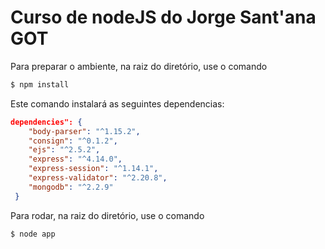 # Curso de nodeJS do Jorge Sant'ana GOT

Para preparar o ambiente, na raiz do diretório, use o comando 
```bash
$ npm install
```

Este comando instalará as seguintes dependencias:

```json
dependencies": {
    "body-parser": "^1.15.2",
    "consign": "^0.1.2",
    "ejs": "^2.5.2",
    "express": "^4.14.0",
    "express-session": "^1.14.1",
    "express-validator": "^2.20.8",
    "mongodb": "^2.2.9"
 }
```
Para rodar, na raiz do diretório, use o comando 
```bash
$ node app
```
